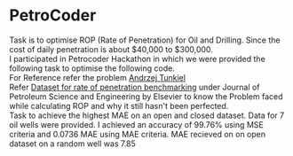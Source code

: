# PetroCoder
Task is to optimise ROP (Rate of Penetration) for Oil and Drilling. Since the cost of daily penetration is about $40,000 to $300,000. <br>
I participated in Petrocoder Hackathon in which we were provided the following task to optimise the following code. <br>
For Reference refer the problem <a href="https://github.com/AndrzejTunkiel/USROP">Andrzej Tunkiel</a><br>
Refer <a href="https://www.sciencedirect.com/science/article/pii/S0920410520311244">Dataset for rate of penetration benchmarking</a> under Journal of Petroleum Science and Engineering by Elsevier to know the Problem faced while calculating ROP and why it still hasn't been perfected.
<br>
Task to achieve the highest MAE on an open and closed dataset. Data for 7 oil wells were provided. I achieved an accuracy of 99.76% using MSE criteria and 0.0736 MAE using MAE criteria. MAE recieved on on open dataset on a random well was 7.85 
